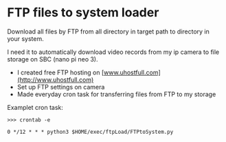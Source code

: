 # FTP files to system loader
 Download all files by FTP from all directory in target path to directory in your system.

I need it to automatically download video records from my ip camera to file storage on SBC (nano pi neo 3). 
- I created free FTP hosting on [www.uhostfull.com](http://www.uhostfull.com)
- Set up FTP settings on camera
- Made everyday cron task for transferring files from FTP to my storage

Examplet cron task:
```shell
>>> crontab -e

0 */12 * * * python3 $HOME/exec/ftpLoad/FTPtoSystem.py
```